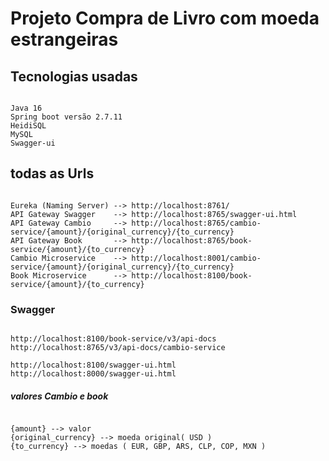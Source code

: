 # Projeto Compra de Livro com moeda estrangeiras

## Tecnologias usadas
```

Java 16
Spring boot versão 2.7.11
HeidiSQL
MySQL
Swagger-ui
```

## todas as Urls
```

Eureka (Naming Server) --> http://localhost:8761/
API Gateway Swagger    --> http://localhost:8765/swagger-ui.html
API Gateway Cambio     --> http://localhost:8765/cambio-service/{amount}/{original_currency}/{to_currency}
API Gateway Book       --> http://localhost:8765/book-service/{amount}/{to_currency}
Cambio Microservice    --> http://localhost:8001/cambio-service/{amount}/{original_currency}/{to_currency}
Book Microservice      --> http://localhost:8100/book-service/{amount}/{to_currency}
```

### Swagger
```

http://localhost:8100/book-service/v3/api-docs
http://localhost:8765/v3/api-docs/cambio-service

http://localhost:8100/swagger-ui.html
http://localhost:8000/swagger-ui.html
```

##### valores Cambio e book
```

{amount} --> valor
{original_currency} --> moeda original( USD )
{to_currency} --> moedas ( EUR, GBP, ARS, CLP, COP, MXN )
